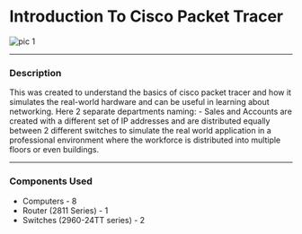 # Introduction To Cisco Packet Tracer

![pic 1](https://user-images.githubusercontent.com/53811147/122521440-708a8300-d032-11eb-9caa-c547dfb534c3.png)

***

### Description
This was created to understand the basics of cisco packet tracer and how it simulates the real-world hardware and can be useful in learning about networking. Here 2 separate departments naming: - Sales and Accounts are created with a different set of IP addresses and are distributed equally between 2 different switches to simulate the real world application in a professional environment where the workforce is distributed into multiple floors or even buildings.

***

### Components Used
* Computers - 8
* Router (2811 Series) - 1
* Switches (2960-24TT series) - 2

